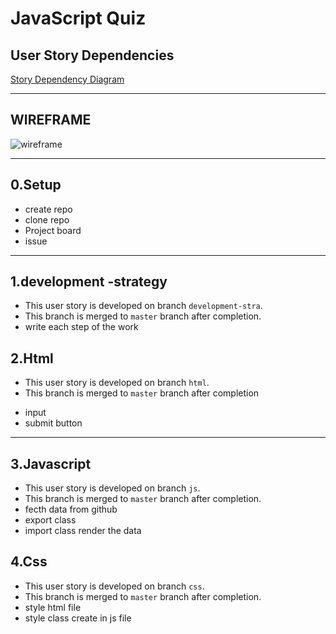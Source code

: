# JavaScript Quiz

## User Story Dependencies

[Story Dependency Diagram](https://excalidraw.com/)

---

## WIREFRAME

![wireframe]()

---

## 0.Setup

* create repo
* clone repo
* Project board
* issue
---

## 1.development -strategy 

- This user story is developed on branch `development-stra`.
- This branch is merged to `master` branch after completion.
- write each step of the work

## 2.Html

- This user story is developed on branch `html`.
- This branch is merged to `master` branch after completion
*  input
* submit button
---

## 3.Javascript 

- This user story is developed on branch `js`.
- This branch is merged to `master` branch after completion.
- fecth data from github
- export class
- import class render the data

## 4.Css 

- This user story is developed on branch `css`.
- This branch is merged to `master` branch after completion.
- style html file
- style class create in js file

